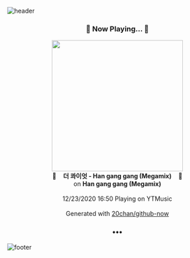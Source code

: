 ![header](https://capsule-render.vercel.app/api?type=wave&height=170&section=header&text=Hi.%20I'm%20SHIFT&fontColor=090707&fontAlignX=45&fontAlignY=65&fontSize=100)

<h3 align="center">🎵 Now Playing... 🎵</h3>
<p align="center">
  <a href="https://music.youtube.com/channel/UC8UpjJOF1-iDw04kGk3liSw">
    <img width="300" src="https://lh3.googleusercontent.com/wwDFVu5L4A9jU6XKFLmKZt10Qt7OP8D-YAfVvHsE7-yxPe1VG-m72jkbxM2j8-IB52uIufjgYrC6x07J">
  </a>
  <br>
  🎵&nbsp&nbsp&nbsp <b>더 콰이엇 - Han gang gang (Megamix)</b> &nbsp&nbsp&nbsp🎵
  <br>
  on <b>Han gang gang (Megamix)</b>
  
  <br />
  <br />
  12/23/2020 16:50 Playing on YTMusic
  <br />
  <br />
  Generated with <a href="https://github.com/20chan/github-now">20chan/github-now</a>
</p>

<h3 align="center">•••</h3>

![footer](https://capsule-render.vercel.app/api?type=wave&height=150&section=footer)
